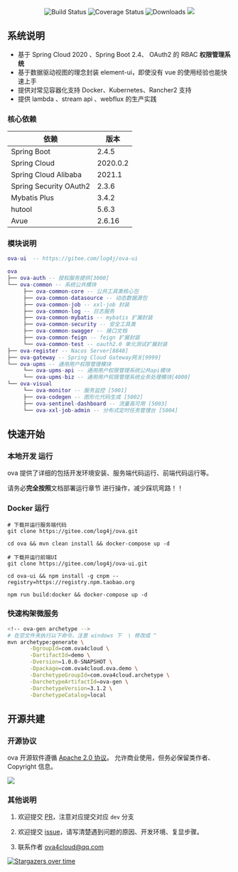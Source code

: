<p align="center">
<img src="https://img.shields.io/badge/Ova-1.0-success.svg" alt="Build Status">
 <img src="https://img.shields.io/badge/Spring%20Cloud-2020-blue.svg" alt="Coverage Status">
 <img src="https://img.shields.io/badge/Spring%20Boot-2.4-blue.svg" alt="Downloads">
 <img src="https://img.shields.io/badge/license-Apache 2.0-519dd9.svg"/>
</p>
   
   
## 系统说明

- 基于 Spring Cloud 2020 、Spring Boot 2.4、 OAuth2 的 RBAC **权限管理系统**
- 基于数据驱动视图的理念封装 element-ui，即使没有 vue 的使用经验也能快速上手
- 提供对常见容器化支持 Docker、Kubernetes、Rancher2 支持
- 提供 lambda 、stream api 、webflux 的生产实践

### 核心依赖

| 依赖                   | 版本          |
| ---------------------- | ------------- |
| Spring Boot            | 2.4.5 |
| Spring Cloud           | 2020.0.2    |
| Spring Cloud Alibaba   | 2021.1|
| Spring Security OAuth2 | 2.3.6         |
| Mybatis Plus           | 3.4.2         |
| hutool                 | 5.6.3         |
| Avue                   | 2.6.16        |

### 模块说明

```lua
ova-ui  -- https://gitee.com/log4j/ova-ui

ova
├── ova-auth -- 授权服务提供[3000]
└── ova-common -- 系统公共模块
     ├── ova-common-core -- 公共工具类核心包
     ├── ova-common-datasource -- 动态数据源包
     ├── ova-common-job -- xxl-job 封装
     ├── ova-common-log -- 日志服务
     ├── ova-common-mybatis -- mybatis 扩展封装
     ├── ova-common-security -- 安全工具类
     ├── ova-common-swagger -- 接口文档
     ├── ova-common-feign -- feign 扩展封装
     └── ova-common-test -- oauth2.0 单元测试扩展封装
├── ova-register -- Nacos Server[8848]
├── ova-gateway -- Spring Cloud Gateway网关[9999]
└── ova-upms -- 通用用户权限管理模块
     └── ova-upms-api -- 通用用户权限管理系统公共api模块
     └── ova-upms-biz -- 通用用户权限管理系统业务处理模块[4000]
└── ova-visual
     └── ova-monitor -- 服务监控 [5001]
     ├── ova-codegen -- 图形化代码生成 [5002]
     ├── ova-sentinel-dashboard -- 流量高可用 [5003]
     └── ova-xxl-job-admin -- 分布式定时任务管理台 [5004]
```



## 快速开始

### 本地开发 运行

ova 提供了详细的包括开发环境安装、服务端代码运行、前端代码运行等。

请务必**完全按照**文档部署运行章节 进行操作，减少踩坑弯路！！

### Docker 运行

```
# 下载并运行服务端代码
git clone https://gitee.com/log4j/ova.git

cd ova && mvn clean install && docker-compose up -d

# 下载并运行前端UI
git clone https://gitee.com/log4j/ova-ui.git

cd ova-ui && npm install -g cnpm --registry=https://registry.npm.taobao.org

npm run build:docker && docker-compose up -d
```

### 快速构架微服务

```bash
<!-- ova-gen archetype -->
# 在空文件夹执行以下命令，注意 windows 下  \ 修改成 ^
mvn archetype:generate \
       -DgroupId=com.ova4cloud \
       -DartifactId=demo \
       -Dversion=1.0.0-SNAPSHOT \
       -Dpackage=com.ova4cloud.ova.demo \
       -DarchetypeGroupId=com.ova4cloud.archetype \
       -DarchetypeArtifactId=ova-gen \
       -DarchetypeVersion=3.1.2 \
       -DarchetypeCatalog=local
```





## 开源共建

### 开源协议

ova 开源软件遵循 [Apache 2.0 协议](https://www.apache.org/licenses/LICENSE-2.0.html)。
允许商业使用，但务必保留类作者、Copyright 信息。

![](https://gitee.com/ova4cloud/oss/raw/master/2020-10-9/1602229452602-image.png)

### 其他说明

1. 欢迎提交 [PR](https://dwz.cn/2KURd5Vf)，注意对应提交对应 `dev` 分支

2. 欢迎提交 [issue](https://gitee.com/log4j/ova/issues)，请写清楚遇到问题的原因、开发环境、复显步骤。

3. 联系作者 <a href="mailto:ova4cloud@qq.com">ova4cloud@qq.com</a>


[![Stargazers over time](https://whnb.wang/img/log4j/ova?e=604800)](https://whnb.wang/log4j/ova?e=604800)

